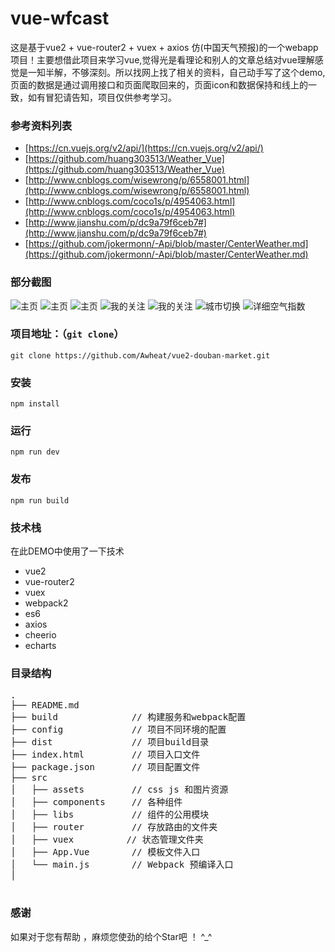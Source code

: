# vue-wfcast

这是基于vue2 + vue-router2 + vuex + axios 仿(中国天气预报)的一个webapp项目！主要想借此项目来学习vue,觉得光是看理论和别人的文章总结对vue理解感觉是一知半解，不够深刻。所以找网上找了相关的资料，自己动手写了这个demo,
页面的数据是通过调用接口和页面爬取回来的，页面icon和数据保持和线上的一致，如有冒犯请告知，项目仅供参考学习。

### 参考资料列表

* [https://cn.vuejs.org/v2/api/](https://cn.vuejs.org/v2/api/)</br>
* [https://github.com/huang303513/Weather_Vue](https://github.com/huang303513/Weather_Vue)</br>
* [http://www.cnblogs.com/wisewrong/p/6558001.html](http://www.cnblogs.com/wisewrong/p/6558001.html)</br>
* [http://www.cnblogs.com/coco1s/p/4954063.html](http://www.cnblogs.com/coco1s/p/4954063.html)</br>
* [http://www.jianshu.com/p/dc9a79f6ceb7#](http://www.jianshu.com/p/dc9a79f6ceb7#)</br>
* [https://github.com/jokermonn/-Api/blob/master/CenterWeather.md](https://github.com/jokermonn/-Api/blob/master/CenterWeather.md)


### 部分截图

![主页](http://i1.piimg.com/591496/bdb92cd2db57c87b.png)
![主页](http://i1.piimg.com/591496/c2519c333c323dcf.png)
![主页](http://i1.piimg.com/591496/4d44f5e0cf31944b.png)
![我的关注](http://i1.piimg.com/591496/170539b0ea49bb32.png)
![我的关注](http://i1.piimg.com/591496/e62aa2499d39f94a.png)
![城市切换](http://i1.piimg.com/591496/654de14ec17109d0.png)
![详细空气指数](http://i1.piimg.com/591496/2c4744a95a4c7a74.png)

### 项目地址：（`git clone`）

```shell
git clone https://github.com/Awheat/vue2-douban-market.git
```

### 安装

```
npm install
```

### 运行

```
npm run dev
```

### 发布

```
npm run build
```

### 技术栈

在此DEMO中使用了一下技术
* vue2
* vue-router2
* vuex
* webpack2
* es6
* axios
* cheerio
* echarts


### 目录结构

<pre>
.
├── README.md           
├── build              // 构建服务和webpack配置
├── config             // 项目不同环境的配置
├── dist               // 项目build目录
├── index.html         // 项目入口文件
├── package.json       // 项目配置文件
├── src
│   ├── assets         // css js 和图片资源
│   ├── components     // 各种组件
│   ├── libs           // 组件的公用模块
│   ├── router         // 存放路由的文件夹
│   ├── vuex          // 状态管理文件夹
│   ├── App.Vue        // 模板文件入口
│   └── main.js        // Webpack 预编译入口
│   

</pre>

### 感谢

如果对于您有帮助 ，麻烦您使劲的给个Star吧 ！ ^_^ 




